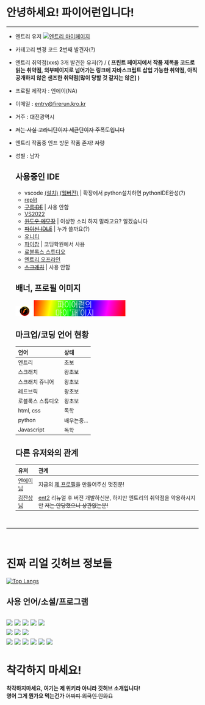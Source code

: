 # 안녕하세요! 파이어런입니다!  
---
- 엔트리 유저 <a href="https://playentry.org/profile/5facc4019089070304dc9ce5?sort=created&term=all">![엔트리 마이페이지](https://img.shields.io/badge/Entry-Profile-green?style=flat-square)</a>
- 카테고리 변경 코드 **2**번째 발견자(?)
- 엔트리 취약점(xxs) 3개 발견한 유저(?) / **( 프린트 페이지에서 작품 제목을 코드로 읽는 취약점, 외부페이지로 넘어가는 링크에 자바스크립트 삽입 가능한 취약점, 아직 공개하지 않은 샌즈한 취약점[많이 당할 것 같지는 않은] )**
- 프로필 제작자 : 엔에이(NA)
- 이메일 : [entry@firerun.kro.kr](mailto:entry@firerun.kro.kr)
- 거주 : 대전광역시
- ~~저는 사실 고라니단이쟈 세균단이자 주폭도입니다~~
- 엔트리 작품중 엔프 방문 작품 존재! ~~자랑~~
- 성별 : 남자

  ## 사용중인 IDE
  - vscode [(설치)](https://code.visualstudio.com/) [(웹버전)](https://vscode.dev) | 확장에서 python설치하면 pythonIDE완성(?)
  - [replit](http://replit.com)
  - ~~[구름IDE](https://www.goorm.io/)~~ | 사용 안함
  - [VS2022](https://visualstudio.microsoft.com/)
  - ~~[윈도우 메모장](https://apps.microsoft.com/store/detail/windows-notepad/9MSMLRH6LZF3)~~ | 이상한 소리 하지 말라고요? 알겠습니다
  - ~~[파이썬 IDLE](https://python.org/)~~ | 누가 쓸까요(?)
  - [유니티](https://unity.com/)
  - [파이참](https://jetbrains.com/ko-kr/pycharm/) | 코딩학원에서 사용
  - [로블록스 스튜디오](https://create.roblox.com/)
  - [엔트리 오프라인](https://playentry.org/download/offline)
  - ~~[스크레치](https://scratch.mit.edu/)~~ | 사용 안함

  ## 배너, 프로필 이미지
  <img src="FireRun.png" width=10% heigth=10%><img src="banner.png" width=50% heigth=50%>

  ## 마크업/코딩 언어 현황

  언어 | 상태
  ---- | --
  엔트리 | 초보
  스크래치 | 왕초보
  스크래치 쥬니어 | 왕초보
  레드브릭 | 왕초보
  로블록스 스튜디오 | 왕초보
  html, css | 독학
  python | 배우는중...
  Javascript | 독학
  
  ## 다른 유저와의 관계
  유저 | 관계
  --- | ---
  [엔에이님](https://playentry.org/profile/5eb4ff2d223e9e00566a4384/) | 지금의 [제 프로필](./FireRun.png)을 만들어주신 멋진분!
  [김잔상님](https://github.com/Atobe1108) | [ent2](http://www.ent2.ml/) 리뉴얼 후 버전 개발하신분, 하지만 엔트리의 취약점을 악용하시지만 ~~저는 안당했으니 상관없는분!~~
<br>

---
<br>

# 진짜 리얼 깃허브 정보들
[![Top Langs](https://github-readme-stats.vercel.app/api/top-langs/?username=entryfirerun&layout=compact)](https://github.com/anuraghazra/github-readme-stats)
  ## 사용 언어/소셜/프로그램
  <a href="https://www.w3.org/"><img src="https://img.shields.io/badge/HTML-E34F26?style=flat&logo=HTML5&logoColor=white"/></a>  <a href="https://www.w3.org/"><img src="https://img.shields.io/badge/CSS-1572B6?style=flat&logo=CSS3&logoColor=white"/></a>  <a href="https://www.ecma-international.org/"><img src="https://img.shields.io/badge/JavaScript-F7DF1E?style=flat&logo=JavaScript&logoColor=white"/></a>  <a href="https://www.python.org/"><img src="https://img.shields.io/badge/Python-3776AB?style=flat&logo=Python&logoColor=white" /></a>  <a href="https://daringfireball.net/"> <a href="https://daringfireball.net"/><img src="https://img.shields.io/badge/Markdown-000000?style=flat&logo=Markdown&logoColor=white"/></a><br> <a href="http://replit.com"><img src="https://img.shields.io/badge/Replit-F26207?style=flat&logo=Replit&logoColor=white"/></a> <a href="https://github.com"><img src="https://img.shields.io/badge/GitHub-181717?style=flat&logo=GitHub&logoColor=white"/></a>  <a href="https://code.visualstudio.com/"><img src="https://img.shields.io/badge/Visual Studio Code-007ACC?style=flat&logo=Visual Studio Code&logoColor=white"/></a><br> <a href="https://twitter.com/"><img src="https://img.shields.io/badge/Twitter-1DA1F2?style=flat&logo=Twitter&logoColor=white"/></a>  <a href="https://www.twitch.tv/"><img src="https://img.shields.io/badge/Twitch-181717?style=flat&logo=Twitch&logoColor=white"/></a>  <a href="http://discord.com/"><img src="https://img.shields.io/badge/Discord-5865F2?style=flat&logo=Discord&logoColor=white"/></a>  <a href="http://youtube.com/"><img src="https://img.shields.io/badge/YouTube-FF0000?style=flat&logo=YouTube&logoColor=white"/></a>  <a href="https://www.notion.so/"><img src="https://img.shields.io/badge/Notion-000000?style=flat&logo=Notion&logoColor=white"/></a>  <a href="https://obsproject.com/"><img src="https://img.shields.io/badge/OBS Studio-302E31?style=flat&logo=OBS Studio&logoColor=white"/></a>
---
# 착각하지 마세요!
**착각하지마세요, 여기는 제 위키라 아니라 깃허브 소개입니다!**  
**영어 그게 뭔가요 먹는건가** ~~어짜피 외국인 안와요~~
